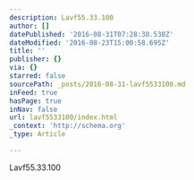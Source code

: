 ```yaml
---
description: Lavf55.33.100
author: []
datePublished: '2016-08-31T07:28:38.538Z'
dateModified: '2016-08-23T15:00:58.695Z'
title: ''
publisher: {}
via: {}
starred: false
sourcePath: _posts/2016-08-31-lavf5533100.md
inFeed: true
hasPage: true
inNav: false
url: lavf5533100/index.html
_context: 'http://schema.org'
_type: Article

---
```

Lavf55.33.100